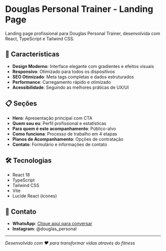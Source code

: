 # Douglas Personal Trainer - Landing Page

Landing page profissional para Douglas Personal Trainer, desenvolvida com React, TypeScript e Tailwind CSS.

## 🚀 Características

- **Design Moderno**: Interface elegante com gradientes e efeitos visuais
- **Responsivo**: Otimizado para todos os dispositivos
- **SEO Otimizado**: Meta tags completas e dados estruturados
- **Performance**: Carregamento rápido e otimizado
- **Acessibilidade**: Seguindo as melhores práticas de UX/UI

## 📋 Seções

- **Hero**: Apresentação principal com CTA
- **Quem sou eu**: Perfil profissional e estatísticas
- **Para quem é este acompanhamento**: Público-alvo
- **Como funciona**: Processo de trabalho em 4 etapas
- **Planos de Acompanhamento**: Opções de contratação
- **Contato**: Formulário e informações de contato

## 🛠️ Tecnologias

- React 18
- TypeScript
- Tailwind CSS
- Vite
- Lucide React (ícones)

## 📱 Contato

- **WhatsApp**: [Clique aqui para conversar](https://wa.me/5511999999999)
- **Instagram**: @douglas_personal

---

*Desenvolvido com ❤️ para transformar vidas através do fitness*